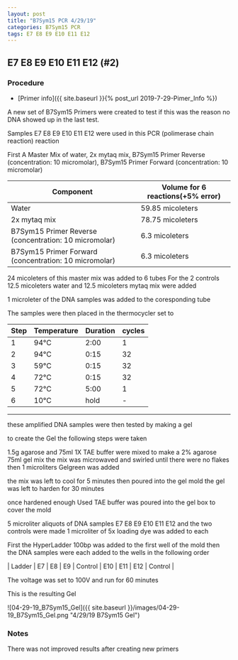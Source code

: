 ```yaml
---
layout: post
title: "B7Sym15 PCR 4/29/19"
categories: B7Sym15 PCR
tags: E7 E8 E9 E10 E11 E12
---
```


##   E7 E8 E9 E10 E11 E12 (#2)

### Procedure

- [Primer info]({{ site.baseurl }}{% post_url 2019-7-29-Pimer_Info %})

A new set of B7Sym15 Primers were created to test if this was the reason no DNA showed up in the last test.

Samples E7 E8 E9 E10 E11 E12 were used in this PCR (polimerase chain reaction) reaction 

First A Master Mix of water, 2x mytaq mix, B7Sym15 Primer Reverse (concentration: 10 micromolar), B7Sym15 Primer Forward (concentration: 10 micromolar)


|Component| Volume for 6 reactions(+5% error)|
|---------|---------------------------|
|Water| 59.85 micoleters|
|2x mytaq mix| 78.75 micoleters|
|B7Sym15 Primer Reverse (concentration: 10 micromolar)| 6.3 micoleters|
|B7Sym15 Primer Forward (concentration: 10 micromolar)| 6.3 micoleters|

24 micoleters of this master mix was added to 6 tubes 
For the 2 controls 12.5 micoleters water and 12.5 micoleters mytaq mix were added

1 microleter of the DNA samples was added to the coresponding tube

The samples were then placed in the thermocycler set to 


|Step|Temperature|Duration|cycles|
|----|-------|--------|-------|
|1|94°C|2:00|1|
|2|94°C|0:15|32|
|3|59°C|0:15|32|
|4|72°C|0:15|32|
|5|72°C|5:00|1|
|6|10°C|hold|-|

___________

these amplified DNA samples were then tested by making a gel

to create the Gel the following steps were taken 

1.5g agarose and 75ml 1X TAE buffer were mixed to make a 2% agarose 75ml gel mix 
the mix was microwaved and swirled until there were no flakes 
then 1 microliters Gelgreen was added

the mix was left to cool for 5 minutes then poured into the gel mold
the gel was left to harden for 30 minutes 

once hardened enough Used TAE buffer was poured into the gel box to cover the mold

5 microliter aliquots of DNA samples E7 E8 E9 E10 E11 E12 and the two controls were made 
1 microliter of 5x loading dye was added to each

First the HyperLadder 100bp was added to the first well of the mold 
then the DNA samples were each added to the wells in the following order 

| Ladder | E7 | E8 | E9 | Control | E10 | E11 | E12 | Control |

The voltage was set to 100V and run for 60 minutes


This is the resulting Gel

![04-29-19_B7Sym15_Gel]({{ site.baseurl }}/images/04-29-19_B7Sym15_Gel.png "4/29/19 B7Sym15 Gel")

### Notes
There was not improved results after creating new primers

